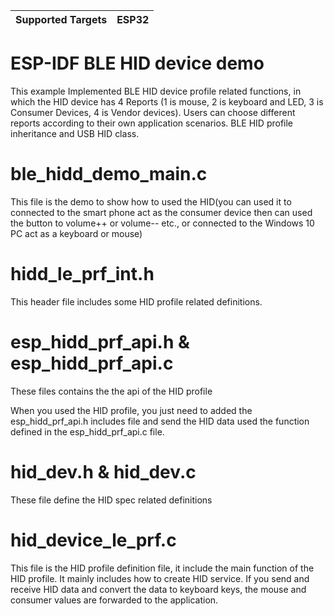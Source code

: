 | Supported Targets | ESP32 |
| ----------------- | ----- |

ESP-IDF BLE HID device demo
========================
This example Implemented BLE HID device profile related functions, in which the HID device has 
4 Reports (1 is mouse, 2 is keyboard and LED, 3 is Consumer Devices, 4 is Vendor devices). 
Users can choose different reports according to their own application scenarios.
BLE HID profile inheritance and USB HID class. 

ble_hidd_demo_main.c
==========================
This file is the demo to show how to used the HID(you can used it to connected to the smart phone act as the consumer device then can used the button to 
volume++ or volume-- etc., or connected to the Windows 10 PC act as a keyboard or mouse)

hidd_le_prf_int.h
==========================
This header file includes some HID profile related definitions.

esp_hidd_prf_api.h & esp_hidd_prf_api.c
===========================================
These files contains the the api of the HID profile

When you used the HID profile, you just need to added the esp_hidd_prf_api.h includes file and send the HID data used the function defined in the esp_hidd_prf_api.c file.

hid_dev.h & hid_dev.c
======================
These file define the HID spec related definitions

hid_device_le_prf.c
======================
This file is the HID profile definition file, it include the main function of the HID profile. 
It mainly includes how to create HID service. If you send and receive HID data and convert the data to keyboard keys, 
the mouse and consumer values are forwarded to the application.